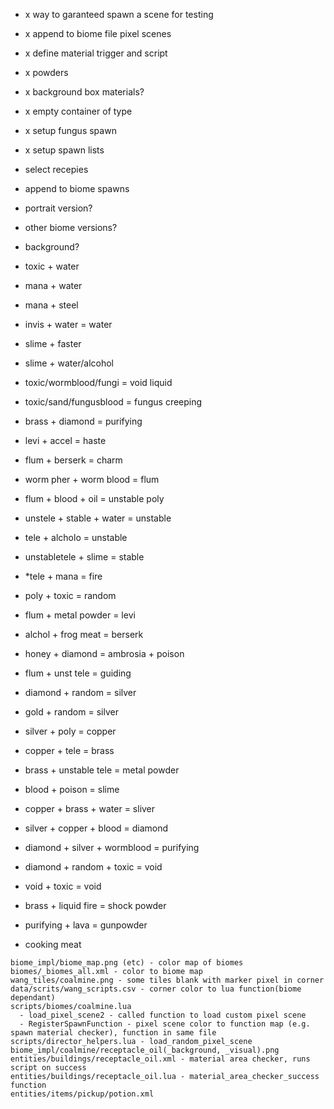 - x way to garanteed spawn a scene for testing
- x append to biome file pixel scenes
- x define material trigger and script
- x powders
- x background box materials?
- x empty container of type
- x setup fungus spawn
- x setup spawn lists
- select recepies
- append to biome spawns

- portrait version?
- other biome versions?
- background?


- toxic + water
- mana + water
- mana + steel
- invis + water = water
- slime + faster
- slime + water/alcohol
- toxic/wormblood/fungi = void liquid
- toxic/sand/fungusblood = fungus creeping
- brass + diamond = purifying
- levi + accel = haste
- flum + berserk = charm
- worm pher + worm blood = flum
- flum + blood + oil = unstable poly
- unstele + stable + water = unstable
- tele + alcholo = unstable
- unstabletele + slime = stable
- *tele + mana = fire
- poly + toxic = random
- flum + metal powder = levi
- alchol + frog meat = berserk
- honey + diamond = ambrosia + poison
- flum + unst tele = guiding
- diamond + random = silver
- gold + random = silver
- silver + poly = copper
- copper + tele = brass
- brass + unstable tele = metal powder
- blood + poison = slime
- copper + brass + water = sliver
- silver + copper + blood = diamond
- diamond + silver + wormblood = purifying
- diamond + random + toxic = void
- void + toxic = void
- brass + liquid fire = shock powder
- purifying + lava = gunpowder
- cooking meat

```
biome_impl/biome_map.png (etc) - color map of biomes
biomes/_biomes_all.xml - color to biome map
wang_tiles/coalmine.png - some tiles blank with marker pixel in corner
data/scrits/wang_scripts.csv - corner color to lua function(biome dependant)
scripts/biomes/coalmine.lua
  - load_pixel_scene2 - called function to load custom pixel scene
  - RegisterSpawnFunction - pixel scene color to function map (e.g. spawn material checker), function in same file
scripts/director_helpers.lua - load_random_pixel_scene
biome_impl/coalmine/receptacle_oil(_background, _visual).png
entities/buildings/receptacle_oil.xml - material area checker, runs script on success
entities/buildings/receptacle_oil.lua - material_area_checker_success function
entities/items/pickup/potion.xml

```

